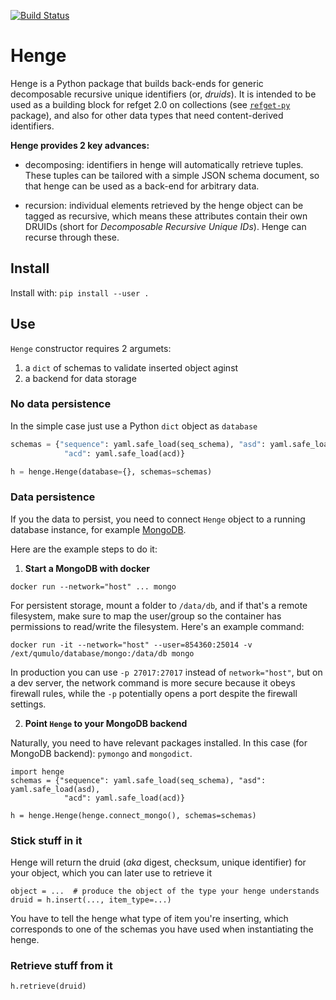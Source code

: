 [![Build Status](https://travis-ci.com/databio/henge.svg?branch=master)](https://travis-ci.com/databio/henge)

# Henge 

Henge is a Python package that builds back-ends for generic decomposable recursive unique identifiers (or, *druids*). It is intended to be used as a building block for refget 2.0 on collections (see [`refget-py`](https://github.com/databio/refget-py) package), and also for other data types that need content-derived identifiers.

**Henge provides 2 key advances:**

- decomposing: identifiers in henge will automatically retrieve tuples. These tuples can be tailored with a simple JSON schema document, so that henge can be used as a back-end for arbitrary data.

- recursion: individual elements retrieved by the henge object can be tagged as recursive, which means these attributes contain their own DRUIDs (short for *Decomposable Recursive Unique IDs*). Henge can recurse through these.

## Install

Install with: `pip install --user .`


## Use

`Henge` constructor requires 2 argumets: 

1. a `dict` of schemas to validate inserted object aginst
2. a backend for data storage 

### No data persistence

In the simple case just use a Python `dict` object as `database`

```python
schemas = {"sequence": yaml.safe_load(seq_schema), "asd": yaml.safe_load(asd),
            "acd": yaml.safe_load(acd)}

h = henge.Henge(database={}, schemas=schemas)

```

### Data persistence

If you the data to persist, you need to connect `Henge` object to a running database instance, for example [MongoDB](https://www.mongodb.com/).

Here are the example steps to do it:


1. **Start a MongoDB with docker**

```
docker run --network="host" ... mongo
```

For persistent storage, mount a folder to `/data/db`, and if that's a remote filesystem, make sure to map the user/group so the container has permissions to read/write the filesystem. Here's an example command: 

```
docker run -it --network="host" --user=854360:25014 -v /ext/qumulo/database/mongo:/data/db mongo
```

In production you can use `-p 27017:27017` instead of `network="host"`, but on a dev server, the network command is more secure because it obeys firewall rules, while the `-p` potentially opens a port despite the firewall settings.

2. **Point `Henge` to your MongoDB backend**

Naturally, you need to have relevant packages installed.  In this case (for MongoDB backend): `pymongo` and `mongodict`.

```
import henge
schemas = {"sequence": yaml.safe_load(seq_schema), "asd": yaml.safe_load(asd),
            "acd": yaml.safe_load(acd)}

h = henge.Henge(henge.connect_mongo(), schemas=schemas)
```


### Stick stuff in it

Henge will return the druid (*aka* digest, checksum, unique identifier) for your object, which you can later use to retrieve it

```
object = ...  # produce the object of the type your henge understands
druid = h.insert(..., item_type=...)
```

You have to tell the henge what type of item you're inserting, which corresponds to one of the schemas you have used when instantiating the henge.

### Retrieve stuff from it

```
h.retrieve(druid)
```
